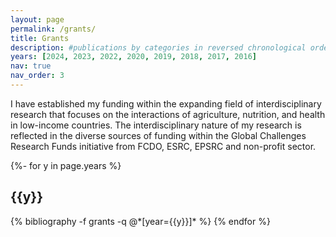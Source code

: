 ```yaml
---
layout: page
permalink: /grants/
title: Grants
description: #publications by categories in reversed chronological order. generated by jekyll-scholar.
years: [2024, 2023, 2022, 2020, 2019, 2018, 2017, 2016]
nav: true
nav_order: 3
---
```





<!-- _pages/grants.md -->

I have established my funding within the expanding field of interdisciplinary research that focuses on the interactions of agriculture, nutrition, and health in low-income countries. The interdisciplinary nature of my research is reflected in the diverse sources of funding within the Global Challenges Research Funds initiative from FCDO, ESRC, EPSRC and non-profit sector.

<div id="publicationList" class="publications">

{%- for y in page.years %}
  <h2 class="year">{{y}}</h2>
  {% bibliography -f grants -q @*[year={{y}}]* %}
{% endfor %}

</div>
